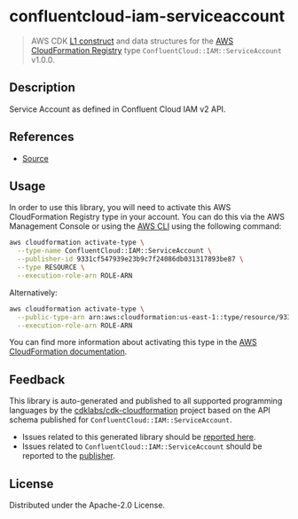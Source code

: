 # confluentcloud-iam-serviceaccount

> AWS CDK [L1 construct](https://docs.aws.amazon.com/cdk/latest/guide/constructs.html) and data structures for the [AWS CloudFormation Registry](https://docs.aws.amazon.com/AWSCloudFormation/latest/UserGuide/registry.html) type `ConfluentCloud::IAM::ServiceAccount` v1.0.0.

## Description

Service Account as defined in Confluent Cloud IAM v2 API.

## References

* [Source](https://github.com/JohnPreston/aws-cfn-confluentcloud-iam-serviceaccount)

## Usage

In order to use this library, you will need to activate this AWS CloudFormation Registry type in your account. You can do this via the AWS Management Console or using the [AWS CLI](https://aws.amazon.com/cli/) using the following command:

```sh
aws cloudformation activate-type \
  --type-name ConfluentCloud::IAM::ServiceAccount \
  --publisher-id 9331cf547939e23b9c7f24086db031317893be87 \
  --type RESOURCE \
  --execution-role-arn ROLE-ARN
```

Alternatively:

```sh
aws cloudformation activate-type \
  --public-type-arn arn:aws:cloudformation:us-east-1::type/resource/9331cf547939e23b9c7f24086db031317893be87/ConfluentCloud-IAM-ServiceAccount \
  --execution-role-arn ROLE-ARN
```

You can find more information about activating this type in the [AWS CloudFormation documentation](https://docs.aws.amazon.com/AWSCloudFormation/latest/UserGuide/registry-public.html).

## Feedback

This library is auto-generated and published to all supported programming languages by the [cdklabs/cdk-cloudformation](https://github.com/cdklabs/cdk-cloudformation) project based on the API schema published for `ConfluentCloud::IAM::ServiceAccount`.

* Issues related to this generated library should be [reported here](https://github.com/cdklabs/cdk-cloudformation/issues/new?title=Issue+with+%40cdk-cloudformation%2Fconfluentcloud-iam-serviceaccount+v1.0.0).
* Issues related to `ConfluentCloud::IAM::ServiceAccount` should be reported to the [publisher](https://github.com/JohnPreston/aws-cfn-confluentcloud-iam-serviceaccount).

## License

Distributed under the Apache-2.0 License.
